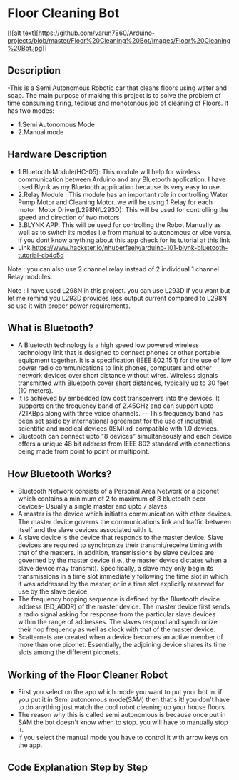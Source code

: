 # Floor Cleaning Bot

[![alt text][https://github.com/varun7860/Arduino-projects/blob/master/Floor%20Cleaning%20Bot/Images/Floor%20Cleaning%20Bot.jpg]]

## Description 
-This is a Semi Autonomous Robotic car that cleans floors using water and soap. The main purpose of making this project is to solve the problem of time consuming tiring, tedious and monotonous job of cleaning of Floors. It has two modes:

 - 1.Semi Autonomous Mode
 - 2.Manual mode

## Hardware Description
- 1.Bluetooth Module(HC-05): This module will help for wireless communication between Arduino and any Bluetooth application. I have used Blynk as my Bluetooth application because its very easy to use.
- 2.Relay Module : This module has an important role in controlling Water Pump Motor and Cleaning Motor. we will be using 1 Relay for each motor.
Motor Driver(L298N/L293D): This will be used for controlling the speed and direction of two motors
- 3.BLYNK APP: This will be used for controlling the Robot Manually as well as to switch its modes i.e from manual to autonomous or vice versa. if you dont know anything about this app check for its tutorial at this link
- Link:https://www.hackster.io/nhuberfeely/arduino-101-blynk-bluetooth-tutorial-cb4c5d

Note : you can also use 2 channel relay instead of 2 individual 1 channel Relay modules.

Note : I have used L298N in this project. you can use L293D if you want but let me remind you L293D provides less output current compared to L298N so use it with proper power requirements.

## What is Bluetooth?
- A Bluetooth technology is a high speed low powered wireless technology link that is designed to connect phones or other portable equipment together. It is a specification (IEEE 802.15.1) for the use of low power radio communications to link phones, computers and other network devices over short distance without wires. Wireless signals transmitted with Bluetooth cover short distances, typically up to 30 feet (10 meters).
- It is achieved by embedded low cost transceivers into the devices. It supports on the frequency band of 2.45GHz and can support upto 721KBps along with three voice channels. -- This frequency band has been set aside by international agreement for the use of industrial, scientific and medical devices (ISM).rd-compatible with 1.0 devices.
- Bluetooth can connect upto "8 devices" simultaneously and each device offers a unique 48 bit address from IEEE 802 standard with connections being made from point to point or multipoint.

## How Bluetooth Works?
- Bluetooth Network consists of a Personal Area Network or a piconet which contains a minimum of 2 to maximum of 8 bluetooth peer devices- Usually a single master and upto 7 slaves.
- A master is the device which initiates communication with other devices. The master device governs the communications link and trafﬁc between itself and the slave devices associated with it.
- A slave device is the device that responds to the master device. Slave devices are required to synchronize their transmit/receive timing with that of the masters. In addition, transmissions by slave devices are governed by the master device (i.e., the master device dictates when a slave device may transmit). Speciﬁcally, a slave may only begin its transmissions in a time slot immediately following the time slot in which it was addressed by the master, or in a time slot explicitly reserved for use by the slave device.
- The frequency hopping sequence is defined by the Bluetooth device address (BD_ADDR) of the master device. The master device first sends a radio signal asking for response from the particular slave devices within the range of addresses. The slaves respond and synchronize their hop frequency as well as clock with that of the master device.
- Scatternets are created when a device becomes an active member of more than one piconet. Essentially, the adjoining device shares its time slots among the different piconets.

## Working of the Floor Cleaner Robot
- First you select on the app which mode you want to put your bot in. if you put it in Semi autonomous mode(SAM) then that's it! you don't have to do anything just watch the cool robot cleaning up your house floors. 
- The reason why this is called semi autonomous is because once put in SAM the bot doesn't know when to stop. you will have to manually stop it.
- If you select the manual mode you have to control it with arrow keys on the app.

## Code Explanation Step by Step

